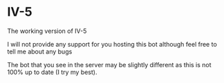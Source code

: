 # IV-5
The working version of IV-5

I will not provide any support for you hosting this bot although feel free to tell me about any bugs

The bot that you see in the server may be slightly different as this is not 100% up to date (I try my best).
